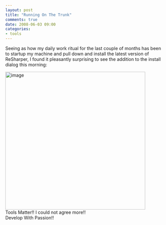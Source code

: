 ```yaml
---
layout: post
title: "Running On The Trunk"
comments: true
date: 2008-06-03 09:00
categories:
- tools
---
```


  
Seeing as how my daily work ritual for the last couple of months has been to startup my machine and pull down and install the latest version of ReSharper, I found it pleasantly surprising to see the addition to the install dialog this morning:  
  
<a href="{{ site.cdn_root }}binary/WindowsLiveWriter/RunningOnTheTrunk_85A2/image_2.png"><img style="border-top-width: 0px; border-left-width: 0px; border-bottom-width: 0px; border-right-width: 0px" height="431" alt="image" src="{{ site.cdn_root }}binary/WindowsLiveWriter/RunningOnTheTrunk_85A2/image_thumb.png" width="438" border="0" /></a>   
Tools Matter!! I could not agree more!!  
Develop With Passion!!





